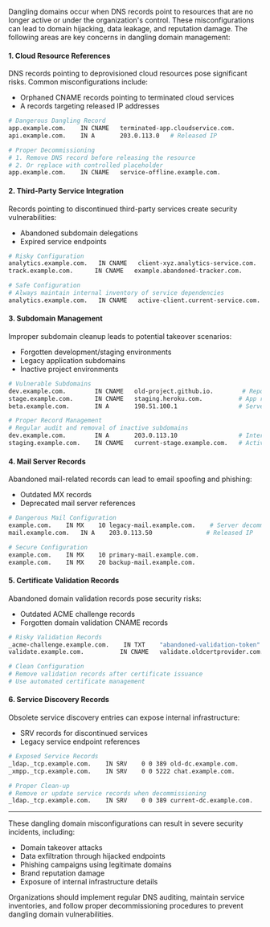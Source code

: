 Dangling domains occur when DNS records point to resources that are no longer active or under the organization's control. These misconfigurations can lead to domain hijacking, data leakage, and reputation damage. The following areas are key concerns in dangling domain management:

#### 1. Cloud Resource References
DNS records pointing to deprovisioned cloud resources pose significant risks. Common misconfigurations include:
* Orphaned CNAME records pointing to terminated cloud services
* A records targeting released IP addresses
```bash
# Dangerous Dangling Record
app.example.com.    IN CNAME   terminated-app.cloudservice.com.
api.example.com.    IN A       203.0.113.0   # Released IP

# Proper Decommissioning
# 1. Remove DNS record before releasing the resource
# 2. Or replace with controlled placeholder
app.example.com.    IN CNAME   service-offline.example.com.
```

#### 2. Third-Party Service Integration
Records pointing to discontinued third-party services create security vulnerabilities:
* Abandoned subdomain delegations
* Expired service endpoints
```bash
# Risky Configuration
analytics.example.com.   IN CNAME   client-xyz.analytics-service.com.    # Service discontinued
track.example.com.      IN CNAME   example.abandoned-tracker.com.        # Company defunct

# Safe Configuration
# Always maintain internal inventory of service dependencies
analytics.example.com.   IN CNAME   active-client.current-service.com.
```

#### 3. Subdomain Management
Improper subdomain cleanup leads to potential takeover scenarios:
* Forgotten development/staging environments
* Legacy application subdomains
* Inactive project environments
```bash
# Vulnerable Subdomains
dev.example.com.        IN CNAME   old-project.github.io.        # Repository deleted
stage.example.com.      IN CNAME   staging.heroku.com.          # App removed
beta.example.com.       IN A       198.51.100.1                 # Server decommissioned

# Proper Record Management
# Regular audit and removal of inactive subdomains
dev.example.com.        IN A       203.0.113.10                 # Internal development server
staging.example.com.    IN CNAME   current-stage.example.com.   # Active staging environment
```

#### 4. Mail Server Records
Abandoned mail-related records can lead to email spoofing and phishing:
* Outdated MX records
* Deprecated mail server references
```bash
# Dangerous Mail Configuration
example.com.    IN MX    10 legacy-mail.example.com.    # Server decommissioned
mail.example.com.   IN A    203.0.113.50               # Released IP

# Secure Configuration
example.com.    IN MX    10 primary-mail.example.com.
example.com.    IN MX    20 backup-mail.example.com.
```

#### 5. Certificate Validation Records
Abandoned domain validation records pose security risks:
* Outdated ACME challenge records
* Forgotten domain validation CNAME records
```bash
# Risky Validation Records
_acme-challenge.example.com.    IN TXT    "abandoned-validation-token"
validate.example.com.          IN CNAME   validate.oldcertprovider.com.

# Clean Configuration
# Remove validation records after certificate issuance
# Use automated certificate management
```

#### 6. Service Discovery Records
Obsolete service discovery entries can expose internal infrastructure:
* SRV records for discontinued services
* Legacy service endpoint references
```bash
# Exposed Service Records
_ldap._tcp.example.com.    IN SRV    0 0 389 old-dc.example.com.
_xmpp._tcp.example.com.    IN SRV    0 0 5222 chat.example.com.

# Proper Clean-up
# Remove or update service records when decommissioning
_ldap._tcp.example.com.    IN SRV    0 0 389 current-dc.example.com.
```

---

These dangling domain misconfigurations can result in severe security incidents, including:
* Domain takeover attacks
* Data exfiltration through hijacked endpoints
* Phishing campaigns using legitimate domains
* Brand reputation damage
* Exposure of internal infrastructure details

Organizations should implement regular DNS auditing, maintain service inventories, and follow proper decommissioning procedures to prevent dangling domain vulnerabilities.